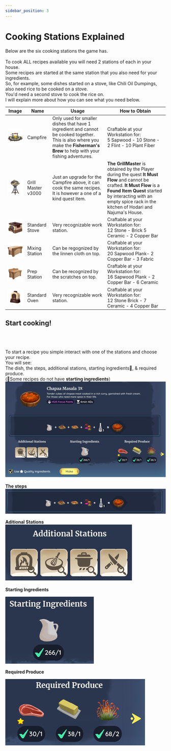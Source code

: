```yaml
---
sidebar_position: 3
---
```


# Cooking Stations Explained 

Below are the six cooking stations the game has.<br /> 
<br /> 
To cook ALL recipes available you will need 2 stations of each in your house.<br /> 
Some recipes are started at the same station that you also need for your ingredients. <br /> 
So, for example, some dishes started on a stove, like Chili Oil Dumpings, also need rice to be cooked on a stove. <br /> 
You'd need a second stove to cook the rice on.<br /> 
I will explain more about how you can see what you need below.

| Image | Name | Usage | How to Obtain  | 
|:-----:|------|--------|-------------|
|![CampFire](./img/CampFire.png)| Campfire | Only used for smaller dishes that have 1 ingredient and cannot be cooked together. This is also where you make the **Fisherman's Brew** to help with your fishing adventures. | Craftable at your Workstation for: <br /> 5 Sapwood - 10 Stone - 2 Flint - 10 Plant Fiber |
|![GrillMaster](./img/GrillMaster.png)| Grill Master v3000 | Just an upgrade for the Campfire above, it can cook the same recipes. It is however a one of a kind quest item. | **The GrillMaster** is obtained by the Player during the quest **It Must Flow** and cannot be crafted. **It Must Flow** is a **Found Item Quest** started by interacting with an empty spice rack in the kitchen of Hodari and Najuma's House. |
|![Stove](./img/Stove.png)| Standard Stove | Very recognizable work station. | Craftable at your Workstation for: <br />12 Stone - Brick 5 Ceramic - 2 Copper Bar |
|![MixingStation](./img/MixingStation.png)| Mixing Station | Can be regognized by the linnen cloth on top.  | Craftable at your Workstation for: <br />20 Sapwood Plank-  2 Copper Bar - 3 Fabric |
|![PrepStation](./img/PrepStation.png)| Prep Station | Can be recognized by the scratches on top. | Craftable at your Workstation for: <br />16 Sapwood Plank - 2 Copper Bar - 6 Ceramic  |
|![Oven](./img/Oven.png)| Standard Oven | Very recognizable work station.   | Craftable at your Workstation for: <br />12 Stone Brick - 7 Ceramic - 4 Copper Bar  | 

## Start cooking!
<br /> <br /> <br /> 
To start a recipe you simple interact with one of the stations and choose your recipe.<br /> 
You will see:<br /> 
The dish, the steps, additional stations, starting ingredients📌, & required produce. <br /> 
(📌Some recipes do not have **starting ingredients**) <br /> 
![CHAPAA3x](./img/Screenshots/CHAPAA3x.png) <br /> 
 <br /> 
**The steps** <br /> 
![RECIPEBAR](./img/Screenshots/RECIPEBAR.png) <br /> 

**Aditional Stations** <br /> 
![AdditionalStations](./img/Screenshots/AdditionalStations.png) <br /> 
 <br /> 
**Starting Ingredients** <br /> 

![STARTING](./img/Screenshots/STARTING.png) <br /> 

**Required Produce** <br /> 

![REQUIRED](./img/Screenshots/REQUIRED.png) <br /> 


